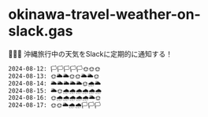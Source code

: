 # okinawa-travel-weather-on-slack.gas

👒👒👒 沖縄旅行中の天気をSlackに定期的に通知する！  

```txt
2024-08-12: 🏳🏳🏳🏳🏳🌞🌞🌞
2024-08-13: 🌞🌥️🌥️🌞🌞🌥️🌥️🌞
2024-08-14: 🌥️🌥️🌥️🌥️🌥️🌞🌧🌥️
2024-08-15: 🌥️🌞🌧🌧🌧🌧🌧🌧
2024-08-16: 🌞🌧🌧🌧🌧🌧🌥️🌞
2024-08-17: 🌞🌞🌥️🌧🌧🏳🏳🏳
```
